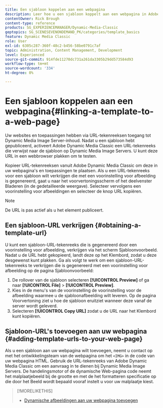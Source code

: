 ```yaml
---
title: Een sjabloon koppelen aan een webpagina
description: Leer hoe u een sjabloon koppelt aan een webpagina in Adobe Dynamic Media Classic.
contentOwner: Rick Brough
content-type: reference
products: SG_EXPERIENCEMANAGER/Dynamic-Media-Classic
geptopics: SG_SCENESEVENONDEMAND_PK/categories/template_basics
feature: Dynamic Media Classic
role: User
exl-id: 6305c287-360f-48c2-b456-58be0791c7af
topic: Administration, Content Management, Development
level: Experienced
source-git-commit: 914fde11270dc731a261da3305b29dd573584d93
workflow-type: tm+mt
source-wordcount: '334'
ht-degree: 0%

---
```


# Een sjabloon koppelen aan een webpagina{#linking-a-template-to-a-web-page}

Uw websites en toepassingen hebben via URL-tekenreeksen toegang tot Dynamic Media Image Server-inhoud. Nadat u een sjabloon hebt gepubliceerd, activeert Adobe Dynamic Media Classic een URL-tekenreeks die verwijst naar de sjabloon op Dynamic Media Image Servers. U kunt deze URL in een webbrowser plakken om te testen.

Kopieer URL-tekenreeksen vanuit Adobe Dynamic Media Classic om deze in uw webpagina&#39;s en toepassingen te plaatsen. Als u een URL-tekenreeks voor een sjabloon wilt verkrijgen die met een voorinstelling voor afbeelding is gegenereerd, gaat u naar het voorvertoningsscherm of het deelvenster Bladeren (in de gedetailleerde weergave). Selecteer vervolgens een voorinstelling voor afbeeldingen en selecteer de knop URL kopiëren.

>[!NOTE]
>
>De URL is pas actief als u het element publiceert.

## Een sjabloon-URL verkrijgen {#obtaining-a-template-url}

U kunt een sjabloon-URL-tekenreeks die is gegenereerd door een voorinstelling voor afbeelding, verkrijgen via het scherm Sjabloonvoorbeeld. Nadat u de URL hebt gekopieerd, landt deze op het Klembord, zodat u deze desgewenst kunt plakken. Ga als volgt te werk om een sjabloon-URL-tekenreeks te verkrijgen die is gegenereerd met een voorinstelling voor afbeelding op de pagina Sjabloonvoorbeeld:

1. De rollover van de sjabloon selecteren **[!UICONTROL Preview]** of ga naar **[!UICONTROL File]** > **[!UICONTROL Preview]**.
1. Kies in de menu&#39;s van de voorinstelling de voorinstelling voor de afbeelding waarmee u de sjabloonafbeelding wilt leveren. Op de pagina Voorvertoning ziet u hoe de sjabloon eruitziet wanneer deze vanaf de server wordt geleverd.
1. Selecteren **[!UICONTROL Copy URL]** zodat u de URL naar het Klembord kunt kopiëren.

## Sjabloon-URL&#39;s toevoegen aan uw webpagina {#adding-template-urls-to-your-web-page}

Als u een sjabloon aan uw webpagina wilt toevoegen, neemt u contact op met het ontwikkelingsteam van de webpagina om het `<IMG>` in de code van uw webpagina HTML. Gebruik de URL-tekenreeks van Adobe Dynamic Media Classic om een aanvraag in te dienen bij Dynamic Media Image Servers. De handelingsmotor of de dynamische Web-pagina code neemt het malplaatjebeeld bij de grootte en met de het formatteren specificatie op die door het Beeld wordt bepaald vooraf instelt u voor uw malplaatje kiest.

>[!MORELIKETHIS]
>
>* [Dynamische afbeeldingen aan uw webpagina toevoegen](linking-urls-web-application.md#adding_dynamic_images_to_your_web_page)
